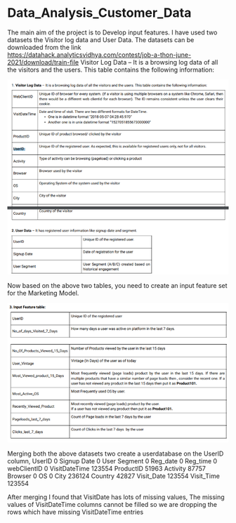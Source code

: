 # Data_Analysis_Customer_Data
The main aim of the project is to Develop input features. I have used two datasets the Visitor log data and User Data. The datasets can be downloaded from the link https://datahack.analyticsvidhya.com/contest/job-a-thon-june-2021/download/train-file
Visitor Log Data – It is a browsing log data of all the visitors and the users. This table contains the following information:



![Screenshot](Table1.png)

Now based on the above two tables, you need to create an input feature set for the Marketing Model.

![Table2](Table2.png)

Merging both the above datasets two create a userdatabase on the UserID column, 
UserID                0
Signup Date           0
User Segment          0
Reg_date              0
Reg_time              0
webClientID           0
VisitDateTime    123554
ProductID         51963
Activity          87757
Browser               0
OS                    0
City             236124
Country           42827
Visit_Date       123554
Visit_Time       123554

After merging I found that VisitDate has lots of missing values, The missing values of VisitDateTime columns cannot be filled so we are dropping the rows which have missing VisitDateTime entries


